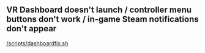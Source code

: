 ## VR Dashboard doesn't launch / controller menu buttons don't work / in-game Steam notifications don't appear

[/scripts/dashboardfix.sh](/scripts/dashboardfix.sh)
